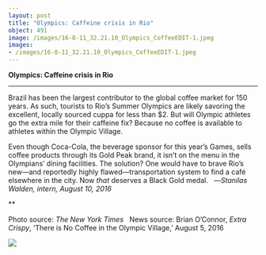 ```yaml
---
layout: post
title: "Olympics: Caffeine crisis in Rio"
object: 491
image: /images/16-8-11_32.21.10_Olympics_CoffeeEDIT-1.jpeg
images:
- /images/16-8-11_32.21.10_Olympics_CoffeeEDIT-1.jpeg
---
```

**Olympics: Caffeine crisis in Rio**

****

Brazil has been the largest contributor to the global coffee market for 150 years. As such, tourists to Rio’s Summer Olympics are likely savoring the excellent, locally sourced cuppa for less than \$2. But will Olympic athletes go the extra mile for their caffeine fix? Because no coffee is available to athletes within the Olympic Village. 

Even though Coca-Cola, the beverage sponsor for this year’s Games, sells coffee products through its Gold Peak brand, it isn’t on the menu in the Olympians’ dining facilities. The solution? One would have to brave Rio’s new—and reportedly highly flawed—transportation system to find a café elsewhere in the city. Now *that* deserves a Black Gold medal.
   —*Stanilas Walden, intern, August 10, 2016*

**

Photo source: *The New York Times*  
 News source: Brian O’Connor, *Extra Crispy*, ‘There is No Coffee in the Olympic Village,’ August 5, 2016

![]({{siteurl.base}}/images/16-8-11_32.21.10_Olympics_CoffeeEDIT-1.jpeg)
